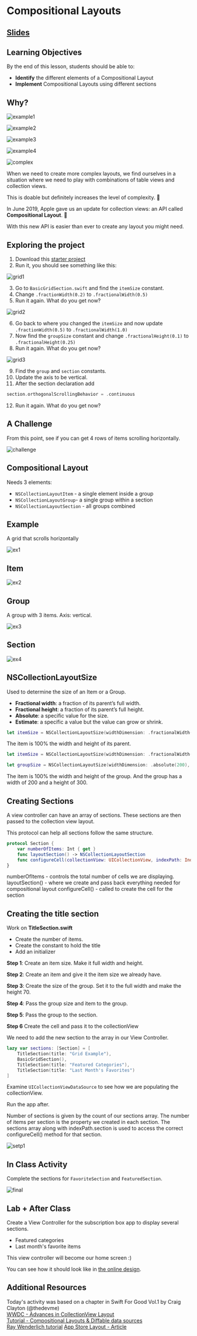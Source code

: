 # Compositional Layouts

## [Slides](https://make-school-courses.github.io/MOB-1.2-Introduction-to-iOS-Development/Slides/08-CompositionalLayouts/README.html#/10 ':ignore')

<!-- > -->

## Learning Objectives

By the end of this lesson, students should be able to:

- **Identify** the different elements of a Compositional Layout
- **Implement** Compositional Layouts using different sections

<!-- > -->

## Why?

![example1](assets/example1.png)

<!-- v -->

![example2](assets/example2.png)

<!-- v -->

![example3](assets/example3.png)

<!-- v -->

![example4](assets/example4.png)

<!-- v -->

![complex](assets/complex.png)

<!-- v -->

When we need to create more complex layouts, we find ourselves in a situation where we need to play with combinations of table views and collection views. 

This is doable but definitely increases the level of complexity. 🤯

<!-- v -->

In June 2019, Apple gave us an update for collection views: an API called **Compositional Layout**. 🧩

With this new API is easier than ever to create any layout you might need.

<!-- > -->

## Exploring the project

1. Download this [starter project](https://github.com/amelinagzz/CompositionalLayout)
2. Run it, you should see something like this:

![grid1](assets/grid1.png)

<!-- v -->

3. Go to `BasicGridSection.swift` and find the `itemSize` constant.
4. Change `.fractionWidth(0.2)` to `.fractionalWidth(0.5)`
5. Run it again. What do you get now?

<!-- v -->

![grid2](assets/grid2.png)

<!-- v -->

6. Go back to where you changed the `itemSize` and now  update `.fractionWidth(0.5)` to `.fractionalWidth(1.0)`
7. Now find the `groupSize` constant and change `.fractionalHeight(0.1)` to `.fractionalHeight(0.25)`
8. Run it again. What do you get now?

<!-- v -->

![grid3](assets/grid3.png)

<!-- v -->

9. Find the `group` and `section` constants.
10. Update the axis to be vertical.
11. After the section declaration add

```swift
section.orthogonalScrollingBehavior = .continuous
```
12. Run it again. What do you get now?

<!-- v -->

## A Challenge

From this point, see if you can get 4 rows of items scrolling horizontally.

![challenge](assets/challenge.gif)

<!--
let itemSize = NSCollectionLayoutSize(widthDimension: .fractionalWidth(1), 
                                     heightDimension: .fractionalHeight(0.25))

let groupSize = NSCollectionLayoutSize(widthDimension: .fractionalWidth(0.25), 
                                      heightDimension: .fractionalHeight(0.5))
-->

<!-- > -->

## Compositional Layout

Needs 3 elements:

- `NSCollectionLayoutItem` - a single element inside a group
- `NSCollectionLayoutGroup`-  a single group within a section
- `NSCollectionLayoutSection` - all groups combined

<!-- > -->

## Example

A grid that scrolls horizontally

![ex1](assets/ex1.png)

<!-- v -->

## Item

![ex2](assets/ex2.png)

<!-- v -->

## Group

A group with 3 items. Axis: vertical.

![ex3](assets/ex3.png)

<!-- > -->

## Section

![ex4](assets/ex4.png)


<!-- > -->

## NSCollectionLayoutSize

Used to determine the size of an Item or a Group.

- **Fractional width**: a fraction of its parent’s full width.
- **Fractional height**: a fraction of its parent’s full height.
- **Absolute**: a specific value for the size.
- **Estimate**: a specific a value but the value can grow or shrink.

<!-- v -->

```swift
let itemSize = NSCollectionLayoutSize(widthDimension: .fractionalWidth(1), heightDimension: .fractionalHeight(1))
```

<aside class="notes">
The item is 100% the width and height of its parent.
</aside>

<!-- v -->

```swift
let itemSize = NSCollectionLayoutSize(widthDimension: .fractionalWidth(1), heightDimension: .fractionalHeight(1))

let groupSize = NSCollectionLayoutSize(widthDimension: .absolute(200), heightDimension: .absolute(300))
```

<aside class="notes">
The item is 100% the width and height of the group. And the group has a width of 200 and a height of 300.
</aside>

<!-- > -->

## Creating Sections

A view controller can have an array of sections. These sections are then passed to the collection view layout.

This protocol can help all sections follow the same structure.

```swift
protocol Section {
    var numberOfItems: Int { get }
    func layoutSection() -> NSCollectionLayoutSection
    func configureCell(collectionView: UICollectionView, indexPath: IndexPath) -> UICollectionViewCell
}
```

<aside class="notes">
numberOfItems - controls the total number of cells we are displaying.<br>
layoutSection() - where we create and pass back everything needed for compositional layout
configureCell() - called to create the cell for the section
</aside>

<!-- > -->

## Creating the title section

Work on **TitleSection.swift**

- Create the number of items.
- Create the constant to hold the title
- Add an initializer

<!-- v -->

**Step 1**: Create an item size. Make it full width and height.

**Step 2**: Create an item and give it the item size we already have.

**Step 3**: Create the size of the group. Set it to the full width and make the height 70.

<!-- v -->

**Step 4**: Pass the group size and item to the group.

**Step 5**: Pass the group to the section.

**Step 6** Create the cell and pass it to the collectionView

<!-- v -->

We need to add the new section to the array in our View Controller.

```swift
lazy var sections: [Section] = [
    TitleSection(title: "Grid Example"),
    BasicGridSection(),
    TitleSection(title: "Featured Categories"),
    TitleSection(title: "Last Month's Favorites")
]
```
<!-- v -->

Examine `UICollectionViewDataSource` to see how we are populating the collectionView.

Run the app after.

<aside class="notes">
Number of sections is given by the count of our sections array.
The number of items per section is the property we created in each section.
The sections array along with indexPath.section is used to access the correct configureCell() method for that section.
</aside>

<!-- v -->

![setp1](assets/step1.png)

<!-- v -->

## In Class Activity

Complete the sections for `FavoriteSection` and `FeaturedSection`.

![final](assets/final.gif)

<!-- v -->

## Lab + After Class

Create a View Controller for the subscription box app to display several sections.

- Featured categories
- Last month's favorite items

This view controller will become our home screen :)

You can see how it should look like in [the online design](https://zpl.io/bejlAMq).

<!-- > -->

## Additional Resources

Today's activity was based on a chapter in Swift For Good Vol.1 by Craig Clayton (@thedevme)<br>
[WWDC - Advances in CollectionView Layout](https://developer.apple.com/videos/play/wwdc2019/215/)<br>
[Tutorial - Compositional Layouts & Diffable data sources](https://medium.com/@yoellev8/diffable-data-sources-compositional-layouts-part-1-2-90f53f120fdc)<br>
[Ray Wenderlich tutorial](https://www.raywenderlich.com/5436806-modern-collection-views-with-compositional-layouts)
[App Store Layout - Article](https://jayeshkawli.ghost.io/ios-13-building-app-store-layout-using-uicollectionview-composite-layout/)
